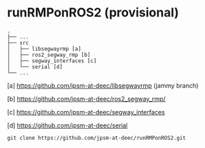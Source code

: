 # runRMPonROS2 (provisional)

    .
    ├── ...
    ├── src                    
    │   ├── libsegwayrmp [a]
    │   ├── ros2_segway_rmp [b]    
    │   ├── segway_interfaces [c]
    │   └── serial [d]
    └── ...

[a] https://github.com/jpsm-at-deec/libsegwayrmp (jammy branch)

[b] https://github.com/jpsm-at-deec/ros2_segway_rmp/

[c] https://github.com/jpsm-at-deec/segway_interfaces

[d] https://github.com/jpsm-at-deec/serial

    git clone https://github.com/jpsm-at-deec/runRMPonROS2.git
